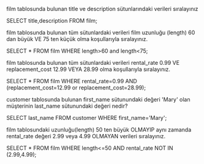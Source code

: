 film tablosunda bulunan title ve description sütunlarındaki verileri sıralayınız

SELECT title,description FROM film;


film tablosunda bulunan tüm sütunlardaki verileri film uzunluğu (length) 60 dan büyük VE 75 ten küçük olma koşullarıyla sıralayınız.

SELECT * FROM film WHERE length>60 and length<75;


film tablosunda bulunan tüm sütunlardaki verileri rental_rate 0.99 VE replacement_cost 12.99 VEYA 28.99 olma koşullarıyla sıralayınız.

SELECT * FROM film WHERE rental_rate=0.99 AND (replacement_cost=12.99 or replacement_cost=28.99);


customer tablosunda bulunan first_name sütunundaki değeri 'Mary' olan müşterinin last_name sütunundaki değeri nedir?

SELECT last_name FROM customer WHERE first_name='Mary';


film tablosundaki uzunluğu(length) 50 ten büyük OLMAYIP aynı zamanda rental_rate değeri 2.99 veya 4.99 OLMAYAN verileri sıralayınız.

SELECT * FROM film WHERE length<=50 AND rental_rate NOT IN (2.99,4.99);
